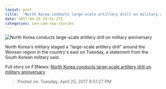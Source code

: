 ```yaml
---
layout: post
title:  "North Korea conducts large-scale artillery drill on military anniversary"
date: 2017-04-25 15:51:27Z
categories: cnn-com-top-stories
---
```


![North Korea conducts large-scale artillery drill on military anniversary](http://i2.cdn.cnn.com/cnnnext/dam/assets/170414215245-02-kim-jong-un-super-tease.jpg)

North Korea's military staged a "large-scale artillery drill" around the Wonsan region in the country's east on Tuesday, a statement from the South Korean military said.


Full story on F3News: [North Korea conducts large-scale artillery drill on military anniversary](http://www.f3nws.com/n/NjrSaD)

> Posted on: Tuesday, April 25, 2017 8:51:27 PM
